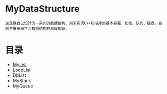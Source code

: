 # MyDataStructure
    这是我自己设计的一系列的数据结构，用来实现C++标准库的基本容器，如栈、队列、链表。目前主要用来学习数据结构的基础知识。
# 目录
* [MyList](单向链表/用法说明.md)
* LoopList
* DbList
* MyStack
* MyQueue

